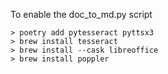 

To enable the doc_to_md.py script 

```shell
> poetry add pytesseract pyttsx3
> brew install tesseract
> brew install --cask libreoffice
> brew install poppler
```